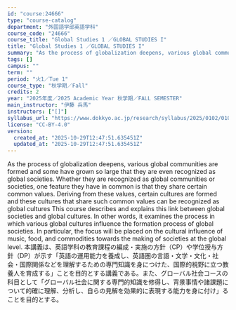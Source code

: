 ```yaml
---
id: "course:24666"
type: "course-catalog"
department: "外国語学部英語学科"
course_code: "24666"
course_title: "Global Studies 1 ／GLOBAL STUDIES I"
title: "Global Studies 1 ／GLOBAL STUDIES I"
summary: "As the process of globalization deepens, various global communities are formed and some have grown so large that they ar…"
tags: []
campus: ""
term: ""
period: "火1／Tue 1"
course_type: "秋学期／Fall"
credits: 2
year: "2025年度／2025 Academic Year 秋学期／FALL SEMESTER"
main_instructor: "伊藤 兵馬"
instructors: ["[]"]
syllabus_url: "https://www.dokkyo.ac.jp/research/syllabus/2025/0102/0102_24666_ja_JP.html"
license: "CC-BY-4.0"
version:
  created_at: "2025-10-29T12:47:51.635451Z"
  updated_at: "2025-10-29T12:47:51.635451Z"
---
```

As the process of globalization deepens, various global communities are formed and some have grown so large that they are even recognized as global societies. Whether they are recognized as global communities or societies, one feature they have in common is that they share certain common values. Deriving from these values, certain cultures are formed and these cultures that share such common values can be recognized as global cultures This course describes and explains this link between global societies and global cultures. In other words, it examines the process in which various global cultures influence the formation process of global societies. In particular, the focus will be placed on the cultural influence of music, food, and commodities towards the making of societies at the global level. 本講義は、英語学科の教育課程の編成・実施の方針（CP）や学位授与方針（DP）が示す「英語の運用能力を養成し、英語圏の言語・文学・文化・社会・国際関係などを理解するための専門知識を身につけた、国際的視野に立つ教養人を育成する」ことを目的とする講義である。また、グローバル社会コースの科目として「グローバル社会に関する専門的知識を修得し、背景事情や諸課題について的確に理解、分析し、自らの見解を効果的に表現する能力を身に付け」ることを目的とする。
